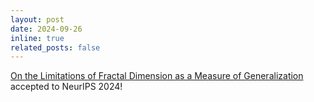 ```yaml
---
layout: post
date: 2024-09-26
inline: true
related_posts: false
---
```


[On the Limitations of Fractal Dimension as a Measure of Generalization](https://arxiv.org/abs/2406.02234) accepted to NeurIPS 2024!

 
